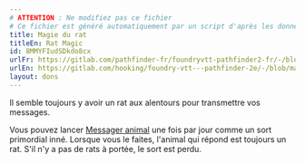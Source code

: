 ```yaml
---
# ATTENTION : Ne modifiez pas ce fichier
# Ce fichier est généré automatiquement par un script d'après les données du module Foundry VTT officiel et de sa traduction
title: Magie du rat
titleEn: Rat Magic
id: 8MMYFIudSDkdo8cx
urlFr: https://gitlab.com/pathfinder-fr/foundryvtt-pathfinder2-fr/-/blob/master/data/feats/8MMYFIudSDkdo8cx.htm
urlEn: https://gitlab.com/hooking/foundry-vtt---pathfinder-2e/-/blob/master/packs/data/feats.db/rat-magic.json
layout: dons
---
```

Il semble toujours y avoir un rat aux alentours pour transmettre vos messages.

Vous pouvez lancer [Messager animal](../sorts/messager-animal.md) une fois par jour comme un sort primordial inné. Lorsque vous le faites, l'animal qui répond est toujours un rat. S'il n'y a pas de rats à portée, le sort est perdu.
